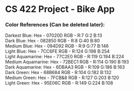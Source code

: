 # CS 422 Project - Bike App


### Color References (Can be deleted later):

Darkest Blue: Hex -  07020D RGB - R:7 G:2 B:13 </br>
Dark Blue: Hex -  082850 RGB - R:8 G:40 B:80 </br>
Medium Blue: Hex -  094D92 RGB - R:9 G:77 B:146 </br>
Light Blue: Hex - 7CC6FE RGB - R:124 G:198 B:254 </br>
Light Aquamarine: Hex - 77C2E0 RGB - R:119 G:194 B:224 </br>
Medium Aquamarine: Hex - 72BEC1 RGB - R:114 G:190 B:193 </br>
Dark Aquamarine: Hex - 6DBAA3 RGB - R:109 G:186 B:163 </br>
Dark Green: Hex - 68B684 RGB - R:104 G:182 B:132 </br>
Medium Green: Hex -  7FCB&8 RGB - R:127 G:203 B:120 </br>
Light Green: Hex -  95E06C RGB - R:149 G:224 B:108 </br>

